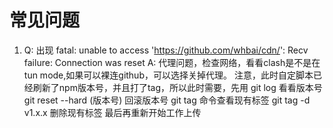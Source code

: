 # 常见问题

1. Q: 出现 fatal: unable to access '<https://github.com/whbai/cdn/>': Recv failure: Connection was reset
A: 代理问题，检查网络，看看clash是不是在tun mode,如果可以裸连github，可以选择关掉代理。
注意，此时自定脚本已经刷新了npm版本号，并且打了tag，所以此时需要，先用
git log 看看版本号
git reset --hard (版本号) 回滚版本号
git tag 命令查看现有标签
git tag -d v1.x.x 删除现有标签
最后再重新开始工作上传
